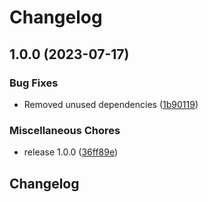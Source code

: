 # Changelog

## 1.0.0 (2023-07-17)


### Bug Fixes

* Removed unused dependencies ([1b90119](https://github.com/opencaves/opencaves-app/commit/1b9011912df89e994f3553e22bbec3fb83c9f982))


### Miscellaneous Chores

* release 1.0.0 ([36ff89e](https://github.com/opencaves/opencaves-app/commit/36ff89ecb214d7dbb144da7c5084d7ecc7b9f364))

## Changelog
